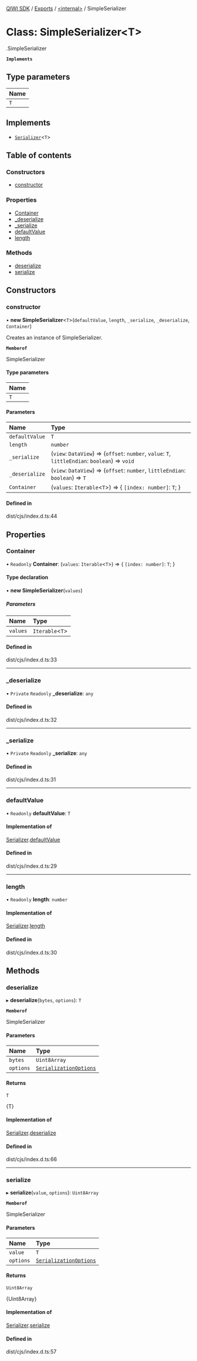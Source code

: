 [QIWI SDK](../README.md) / [Exports](../modules.md) / [<internal\>](../modules/internal_.md) / SimpleSerializer

# Class: SimpleSerializer<T\>

[<internal>](../modules/internal_.md).SimpleSerializer

**`Implements`**

## Type parameters

| Name |
| :------ |
| `T` |

## Implements

- [`Serializer`](../interfaces/Serializer.md)<`T`\>

## Table of contents

### Constructors

- [constructor](internal_.SimpleSerializer.md#constructor)

### Properties

- [Container](internal_.SimpleSerializer.md#container)
- [\_deserialize](internal_.SimpleSerializer.md#_deserialize)
- [\_serialize](internal_.SimpleSerializer.md#_serialize)
- [defaultValue](internal_.SimpleSerializer.md#defaultvalue)
- [length](internal_.SimpleSerializer.md#length)

### Methods

- [deserialize](internal_.SimpleSerializer.md#deserialize)
- [serialize](internal_.SimpleSerializer.md#serialize)

## Constructors

### constructor

• **new SimpleSerializer**<`T`\>(`defaultValue`, `length`, `_serialize`, `_deserialize`, `Container`)

Creates an instance of SimpleSerializer.

**`Memberof`**

SimpleSerializer

#### Type parameters

| Name |
| :------ |
| `T` |

#### Parameters

| Name | Type |
| :------ | :------ |
| `defaultValue` | `T` |
| `length` | `number` |
| `_serialize` | (`view`: `DataView`) => (`offset`: `number`, `value`: `T`, `littleEndian`: `boolean`) => `void` |
| `_deserialize` | (`view`: `DataView`) => (`offset`: `number`, `littleEndian`: `boolean`) => `T` |
| `Container` | (`values`: `Iterable`<`T`\>) => { `[index: number]`: `T`;  } |

#### Defined in

dist/cjs/index.d.ts:44

## Properties

### Container

• `Readonly` **Container**: (`values`: `Iterable`<`T`\>) => { `[index: number]`: `T`;  }

#### Type declaration

• **new SimpleSerializer**(`values`)

##### Parameters

| Name | Type |
| :------ | :------ |
| `values` | `Iterable`<`T`\> |

#### Defined in

dist/cjs/index.d.ts:33

___

### \_deserialize

• `Private` `Readonly` **\_deserialize**: `any`

#### Defined in

dist/cjs/index.d.ts:32

___

### \_serialize

• `Private` `Readonly` **\_serialize**: `any`

#### Defined in

dist/cjs/index.d.ts:31

___

### defaultValue

• `Readonly` **defaultValue**: `T`

#### Implementation of

[Serializer](../interfaces/Serializer.md).[defaultValue](../interfaces/Serializer.md#defaultvalue)

#### Defined in

dist/cjs/index.d.ts:29

___

### length

• `Readonly` **length**: `number`

#### Implementation of

[Serializer](../interfaces/Serializer.md).[length](../interfaces/Serializer.md#length)

#### Defined in

dist/cjs/index.d.ts:30

## Methods

### deserialize

▸ **deserialize**(`bytes`, `options`): `T`

**`Memberof`**

SimpleSerializer

#### Parameters

| Name | Type |
| :------ | :------ |
| `bytes` | `Uint8Array` |
| `options` | [`SerializationOptions`](../interfaces/SerializationOptions.md) |

#### Returns

`T`

{T}

#### Implementation of

[Serializer](../interfaces/Serializer.md).[deserialize](../interfaces/Serializer.md#deserialize)

#### Defined in

dist/cjs/index.d.ts:66

___

### serialize

▸ **serialize**(`value`, `options`): `Uint8Array`

**`Memberof`**

SimpleSerializer

#### Parameters

| Name | Type |
| :------ | :------ |
| `value` | `T` |
| `options` | [`SerializationOptions`](../interfaces/SerializationOptions.md) |

#### Returns

`Uint8Array`

{Uint8Array}

#### Implementation of

[Serializer](../interfaces/Serializer.md).[serialize](../interfaces/Serializer.md#serialize)

#### Defined in

dist/cjs/index.d.ts:57
